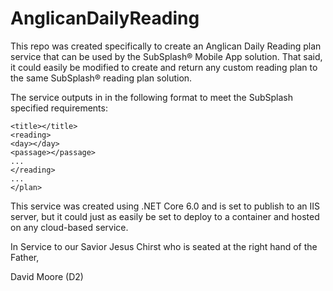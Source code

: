 # AnglicanDailyReading

This repo was created specifically to create an Anglican Daily Reading plan service that can be used by the SubSplash&reg; Mobile App solution.
That said, it could easily be modified to create and return any custom reading plan to the same SubSplash&reg; reading plan solution.

The service outputs in <xml> in the following format to meet the SubSplash specified requirements:
```<plan>
<title></title>
<reading>
<day></day>
<passage></passage>
...
</reading>
...
</plan>
  ```

This service was created using .NET Core 6.0 and is set to publish to an IIS server, but it could just as easily be set to deploy to a container and hosted on any cloud-based service.

In Service to our Savior Jesus Chirst who is seated at the right hand of the Father,

David Moore (D2)
